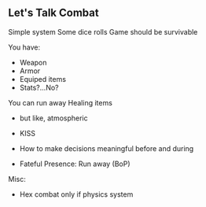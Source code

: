 ## Let's Talk Combat

Simple system
Some dice rolls
Game should be survivable

You have:
- Weapon
- Armor
- Equiped items
- Stats?...No?

You can run away
Healing items 
  - but like, atmospheric

- KISS
- How to make decisions meaningful before and during
- Fateful Presence: Run away (BoP)

Misc:
- Hex combat only if physics system
